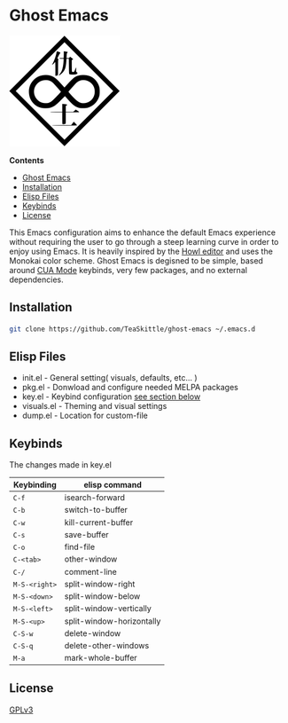 # Ghost Emacs

<img src="ghost/logo.png" alt="logo" width="200"/>

**Contents**

- [Ghost Emacs](#ghost-emacs)
- [Installation](#installation)
- [Elisp Files](#elisp-files)
- [Keybinds](#keybinds)
- [License](#license)

This Emacs configuration aims to enhance the default Emacs experience without requiring the user to go through a steep learning curve in order to enjoy using Emacs. It is heavily inspired by the [Howl editor](https://howl.io/) and uses the Monokai color scheme. Ghost Emacs is degisned to be simple, based around [CUA Mode](https://www.emacswiki.org/emacs/CuaMode) keybinds, very few packages, and no external dependencies. 

## Installation

``` sh
git clone https://github.com/TeaSkittle/ghost-emacs ~/.emacs.d
```

## Elisp Files

- init.el - General setting( visuals, defaults, etc... )
- pkg.el - Donwload and configure needed MELPA packages
- key.el - Keybind configuration [see section below](#keybinds)
- visuals.el - Theming and visual settings
- dump.el - Location for custom-file

## Keybinds

The changes made in key.el

| Keybinding        | elisp command                        |  
|-------------------|--------------------------------------|
| `C-f`             | isearch-forward                      |  
| `C-b`             | switch-to-buffer                     |  
| `C-w`             | kill-current-buffer                  |  
| `C-s`             | save-buffer                          |  
| `C-o`             | find-file                            | 
| `C-<tab>`         | other-window                         |
| `C-/`             | comment-line                         |
| `M-S-<right>`     | split-window-right                   |
| `M-S-<down>`      | split-window-below                   |
| `M-S-<left>`      | split-window-vertically              |
| `M-S-<up>`        | split-window-horizontally            |
| `C-S-w`           | delete-window                        |
| `C-S-q`           | delete-other-windows                 |
| `M-a`             | mark-whole-buffer                    |

## License
[GPLv3](https://choosealicense.com/licenses/gpl-3.0/)
